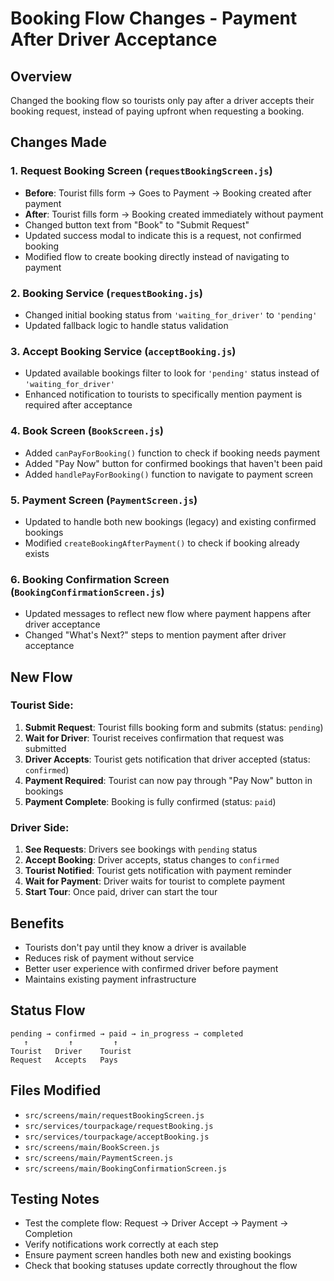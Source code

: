 # Booking Flow Changes - Payment After Driver Acceptance

## Overview
Changed the booking flow so tourists only pay after a driver accepts their booking request, instead of paying upfront when requesting a booking.

## Changes Made

### 1. Request Booking Screen (`requestBookingScreen.js`)
- **Before**: Tourist fills form → Goes to Payment → Booking created after payment
- **After**: Tourist fills form → Booking created immediately without payment
- Changed button text from "Book" to "Submit Request"
- Updated success modal to indicate this is a request, not confirmed booking
- Modified flow to create booking directly instead of navigating to payment

### 2. Booking Service (`requestBooking.js`)
- Changed initial booking status from `'waiting_for_driver'` to `'pending'`
- Updated fallback logic to handle status validation

### 3. Accept Booking Service (`acceptBooking.js`)
- Updated available bookings filter to look for `'pending'` status instead of `'waiting_for_driver'`
- Enhanced notification to tourists to specifically mention payment is required after acceptance

### 4. Book Screen (`BookScreen.js`)
- Added `canPayForBooking()` function to check if booking needs payment
- Added "Pay Now" button for confirmed bookings that haven't been paid
- Added `handlePayForBooking()` function to navigate to payment screen

### 5. Payment Screen (`PaymentScreen.js`)
- Updated to handle both new bookings (legacy) and existing confirmed bookings
- Modified `createBookingAfterPayment()` to check if booking already exists

### 6. Booking Confirmation Screen (`BookingConfirmationScreen.js`)
- Updated messages to reflect new flow where payment happens after driver acceptance
- Changed "What's Next?" steps to mention payment after driver acceptance

## New Flow

### Tourist Side:
1. **Submit Request**: Tourist fills booking form and submits (status: `pending`)
2. **Wait for Driver**: Tourist receives confirmation that request was submitted
3. **Driver Accepts**: Tourist gets notification that driver accepted (status: `confirmed`)
4. **Payment Required**: Tourist can now pay through "Pay Now" button in bookings
5. **Payment Complete**: Booking is fully confirmed (status: `paid`)

### Driver Side:
1. **See Requests**: Drivers see bookings with `pending` status
2. **Accept Booking**: Driver accepts, status changes to `confirmed`
3. **Tourist Notified**: Tourist gets notification with payment reminder
4. **Wait for Payment**: Driver waits for tourist to complete payment
5. **Start Tour**: Once paid, driver can start the tour

## Benefits
- Tourists don't pay until they know a driver is available
- Reduces risk of payment without service
- Better user experience with confirmed driver before payment
- Maintains existing payment infrastructure

## Status Flow
```
pending → confirmed → paid → in_progress → completed
   ↑         ↑         ↑
Tourist   Driver    Tourist
Request   Accepts   Pays
```

## Files Modified
- `src/screens/main/requestBookingScreen.js`
- `src/services/tourpackage/requestBooking.js`
- `src/services/tourpackage/acceptBooking.js`
- `src/screens/main/BookScreen.js`
- `src/screens/main/PaymentScreen.js`
- `src/screens/main/BookingConfirmationScreen.js`

## Testing Notes
- Test the complete flow: Request → Driver Accept → Payment → Completion
- Verify notifications work correctly at each step
- Ensure payment screen handles both new and existing bookings
- Check that booking statuses update correctly throughout the flow